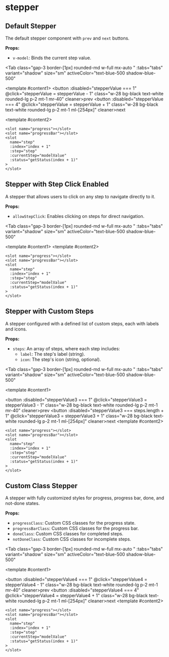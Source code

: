 # stepper
<script setup>
import { ref } from 'vue'
const steps =  ref([
            { label: "authentication", icon: "mdiCheck" },
            { label: "Pre payment", icon: "mdiCloudCheckVariantOutline" },
            { label: "payment", icon: "mdiCloudCheckVariantOutline" },
            { label: "Final approval", icon: "mdiCheckDecagramOutline" }
        ]);
const tabs = [
  { label: 'UI', value: 1, content: '' },
  { label: 'Slots', value: 2, content: ''},
  { label: 'Props', value: 3, content: ''},
];
const stepperValue = ref(1);
const stepperValue2 = ref(1);
const stepperValue3 = ref(1);
const stepperValue4 = ref(1);
</script>

## Default Stepper

The default stepper component with `prev` and `next` buttons.

**Props:**

- `v-model`: Binds the current step value.

<Tab 
   class="gap-3 border-[1px] rounded-md w-full mx-auto "
    :tabs="tabs" 
    variant="shadow"
    size="sm"
    activeColor="text-blue-500 shadow-blue-500"
  >
<template #content1>
<Stepper v-model="stepperValue" ></Stepper>
<button :disabled="stepperValue === 1"  @click="stepperValue = stepperValue - 1" class="w-28 bg-black text-white rounded-lg p-2 mt-1 mr-40" cleaner>prev</button>
<button :disabled="stepperValue === 4" @click="stepperValue = stepperValue + 1" class="w-28 bg-black text-white rounded-lg p-2 mt-1 ml-[254px]" cleaner>next</button>
</template>

<template #content2>

```vue
<slot name="progress"></slot>
<slot name="progressBar"></slot>
<slot
  name="step"
  :index="index + 1"
  :step="step"
  :currentStep="modelValue"
  :status="getStatus(index + 1)"
>
</slot>
```

</template>
<template #content3>

```vue
<Stepper v-model="stepperValue" ></Stepper>
<button :disabled="stepperValue === 1"  @click="stepperValue = stepperValue - 1" 
class="w-28 bg-black text-white rounded-lg p-2 mt-1 mr-80" cleaner>prev</button>
<button :disabled="stepperValue === 4" @click="stepperValue = stepperValue + 1" 
class="w-28 bg-black text-white rounded-lg p-2 mt-1 ml-36" cleaner>next</button>
```

</template>
</Tab>


## Stepper with Step Click Enabled

A stepper that allows users to click on any step to navigate directly to it.

**Props:**

- `allowStepClick`: Enables clicking on steps for direct navigation.

<Tab 
   class="gap-3 border-[1px] rounded-md w-full mx-auto "
    :tabs="tabs" 
    variant="shadow"
    size="sm"
    activeColor="text-blue-500 shadow-blue-500"
  >
<template #content1>
<Stepper v-model="stepperValue2" allowStepClick></Stepper>
</template>
<template #content2>

```vue
<slot name="progress"></slot>
<slot name="progressBar"></slot>
<slot
  name="step"
  :index="index + 1"
  :step="step"
  :currentStep="modelValue"
  :status="getStatus(index + 1)"
>
</slot>
```

</template>
<template #content3>

```vue
<Stepper v-model="stepperValue" allowStepClick></Stepper>
```
</template>
</Tab>

## Stepper with Custom Steps

A stepper configured with a defined list of custom steps, each with labels and icons.

**Props:**

- `steps`: An array of steps, where each step includes:
  - `label`: The step's label (string).
  - `icon`: The step's icon (string, optional).

<Tab 
   class="gap-3 border-[1px] rounded-md w-full mx-auto "
    :tabs="tabs" 
    variant="shadow"
    size="sm"
    activeColor="text-blue-500 shadow-blue-500"
  >
<template #content1>

<Stepper v-model="stepperValue3" :steps="steps"></Stepper>
<button :disabled="stepperValue3 === 1" @click="stepperValue3 = stepperValue3 - 1" class="w-28 bg-black text-white rounded-lg p-2 mt-1 mr-40" cleaner>prev</button>
<button :disabled="stepperValue3 === steps.length + 1" @click="stepperValue3 = stepperValue3 + 1" class="w-28 bg-black text-white rounded-lg p-2 mt-1 ml-[254px]" cleaner>next</button>
</template>
<template #content2>

```vue
<slot name="progress"></slot>
<slot name="progressBar"></slot>
<slot
  name="step"
  :index="index + 1"
  :step="step"
  :currentStep="modelValue"
  :status="getStatus(index + 1)"
>
</slot>
```

</template>
<template #content3>

```vue
const steps =  ref([
            { label: "authentication", icon: "mdiCheck" },
            { label: "Pre payment", icon: "mdiCloudCheckVariantOutline" },
            { label: "payment", icon: "mdiCloudCheckVariantOutline" },
            { label: "Final approval", icon: "mdiCheckDecagramOutline" }
        ]);

<Stepper v-model="stepperValue" :steps="steps"></Stepper>
```
</template>
</Tab>


## Custom Class Stepper

A stepper with fully customized styles for progress, progress bar, done, and not-done states.

**Props:**

- `progressClass`: Custom CSS classes for the progress state.
- `progressBarClass`: Custom CSS classes for the progress bar.
- `doneClass`: Custom CSS classes for completed steps.
- `notDoneClass`: Custom CSS classes for incomplete steps.

<Tab 
   class="gap-3 border-[1px] rounded-md w-full mx-auto "
    :tabs="tabs" 
    variant="shadow"
    size="sm"
    activeColor="text-blue-500 shadow-blue-500"
  >
<template #content1>

<Stepper v-model="stepperValue4" progressClass="shadow-md bg-indigo-200" progressBarClass="bg-blue-950" doneClass="shadow-md bg-blue-950" notDoneClass="shadow-md bg-indigo-200 text-black"></Stepper>
<button :disabled="stepperValue4 === 1"  @click="stepperValue4 = stepperValue4 - 1" class="w-28 bg-black text-white rounded-lg p-2 mt-1 mr-40" cleaner>prev</button>
<button :disabled="stepperValue4 === 4" @click="stepperValue4 = stepperValue4 + 1" class="w-28 bg-black text-white rounded-lg p-2 mt-1 ml-[254px]" cleaner>next</button>
</template>
<template #content2>

```vue
<slot name="progress"></slot>
<slot name="progressBar"></slot>
<slot
  name="step"
  :index="index + 1"
  :step="step"
  :currentStep="modelValue"
  :status="getStatus(index + 1)"
>
</slot>
```

</template>
<template #content3>

```vue
<Stepper v-model="stepperValue" progressClass="shadow-md bg-indigo-200" 
progressBarClass="bg-blue-950" doneClass="shadow-md bg-blue-950" 
notDoneClass="shadow-md bg-indigo-200 text-black"></Stepper>
```

</template>
</Tab>